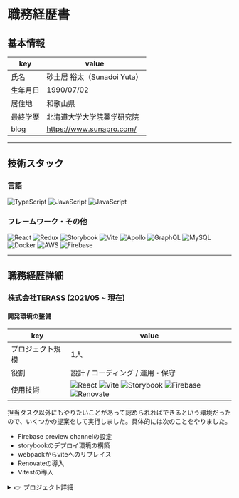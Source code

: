 # 職務経歴書

## 基本情報

|key|value|
|---|---|
|氏名|砂土居 裕太（Sunadoi Yuta）|
|生年月日|1990/07/02|
|居住地|和歌山県|
|最終学歴|北海道大学大学院薬学研究院|
|blog|https://www.sunapro.com/|

---

## 技術スタック

### 言語
<p>
  <img alt="TypeScript" src="https://img.shields.io/badge/-TypeScript-007ACC?style=flat-square&logo=typescript&logoColor=white" />
  <img alt="JavaScript" src="https://img.shields.io/badge/-JavaScript-F7DF1E?style=flat-square&logo=JavaScript&logoColor=white" />
  <img alt="JavaScript" src="https://img.shields.io/badge/-Go-00ADD8?style=flat-square&logo=Go&logoColor=white" />

</p>

### フレームワーク・その他
<p>
  <img alt="React" src="https://img.shields.io/badge/-React-45b8d8?style=flat-square&logo=react&logoColor=white" />
  <img alt="Redux" src="https://img.shields.io/badge/-Redux-45b8d8?style=flat-square&logo=redux&logoColor=white" />
  <img alt="Storybook" src="https://img.shields.io/badge/-Storybook-FF4785?style=flat-square&logo=storybook&logoColor=white" />
  <img alt="Vite" src="https://img.shields.io/badge/-Vite-646CFF?style=flat-square&logo=Vite&logoColor=white" />
 <img alt="Apollo" src="https://img.shields.io/badge/-Apollo%20GraphQL-311C87?style=flat-square&logo=apollo-graphql&logoColor=white" />
  <img alt="GraphQL" src="https://img.shields.io/badge/-GraphQL-E10098?style=flat-square&logo=graphql&logoColor=white" />
  <img alt="MySQL" src="https://img.shields.io/badge/-MySQL-4479A1?style=flat-square&logo=MySQL&logoColor=white" />
  <img alt="Docker" src="https://img.shields.io/badge/-Docker-46a2f1?style=flat-square&logo=docker&logoColor=white" />
  <img alt="AWS" src="https://img.shields.io/badge/-AWS-232F3E?style=flat-square&logo=Amazon AWS&logoColor=white" />
  <img alt="Firebase" src="https://img.shields.io/badge/-Firebase-FFCA28?style=flat-square&logo=Firebase&logoColor=white" />
</p>

---

## 職務経歴詳細

### 株式会社TERASS (2021/05 ~ 現在)
#### 開発環境の整備

|key|value|
|---|---|
|プロジェクト規模|1人|
|役割|設計 / コーディング / 運用・保守|
|使用技術|<img alt="React" src="https://img.shields.io/badge/-React-45b8d8?style=flat-square&logo=react&logoColor=white" /> <img alt="Vite" src="https://img.shields.io/badge/-Vite-646CFF?style=flat-square&logo=Vite&logoColor=white" /> <img alt="Storybook" src="https://img.shields.io/badge/-Storybook-FF4785?style=flat-square&logo=storybook&logoColor=white" /> <img alt="Firebase" src="https://img.shields.io/badge/-Firebase-FFCA28?style=flat-square&logo=Firebase&logoColor=white" /> <img alt="Renovate" src="https://img.shields.io/badge/-Renvate-1A1F6C?style=flat-square&logo=Renovatebot&logoColor=white" />|


担当タスク以外にもやりたいことがあって認められればできるという環境だったので、いくつかの提案をして実行しました。具体的には次のことをやりました。

- Firebase preview channelの設定
- storybookのデプロイ環境の構築
- webpackからviteへのリプレイス
- Renovateの導入
- Vitestの導入

<details>
<summary style="cursor: pointer">👉  プロジェクト詳細</summary>

### Firebase preview channelの設定
機能を実装したときにGit操作ができないPdMに仕様を画面上で確認してもらいたい、細かいUI上の修正を簡単に画面上で確認したいということが度々ありました。  
これを解決するためにPR作成時にそのPR内容を反映したものを一時的にデプロイしてくれるようなサービスがないかと考えました。AWS Amplifyではそういう機能があったのでFirebaseにも似たような機能がないか探したところ、Firebase preview channelというものがありました。  
GitHub ActionsでPRにpushした際に最新のPRの内容を反映したものをデプロイするように設定をし、PRを閉じたときに削除するよう設定しました。  
これによってPRで発行されたURLをクリックするだけでPR内容を確認できる環境ができ、開発体験が向上したと思っています。  
こちらの内容はブログにまとめました。  
https://www.sunapro.com/github-actions-firebase-preview/


### storybookのデプロイ環境の構築
storybookを使用しているものの、localにしか環境が存在しなかったためlocalでわざわざ立ち上げなくても最新の内容を確認できる環境が欲しかったので用意することにしました。  
FIrebaseのHostingを使ってstorybook用のホスティングを用意することを最初考えたのですが、チーム内でしか見れないprivateのものにしたいという要件があったため、認証周りの設定が複雑になりそうでした。  
調査した結果、chromaticというサービスを見つけこれであればGitHub Actionsを使ってマージ時に自動でデプロイできるようになるだけでなく、スナップショットを用いたビジュアルリグレッションテストによって意図しないスタイリングの崩れも検知できる仕組みを整えることができました。  
実際その後のQA作業でリリース前に意図しないスタイリングの崩れを検知できました。


### webpackからviteへのリプレイス
localでのサーバーの立ち上げがとても遅く毎回1分近くかかるという課題がありました。調べてみるとViteというビルドツールがあることを知り、これは外部ライブラリはesbuildを使った高速なバンドル、ソースコードはバンドルをしないでES Modulesをそのまま読み込むのでとても速いというものだったので、ちょうど要件にあっていると思いこちらへのリプレイスを行いました。  
結果的に1分近くかかっていたサーバーの立ち上げが3秒程度になったので非常に快適な開発環境が整ったと思っています。  
こちらの内容はブログにまとめました。  
https://www.sunapro.com/webpack-to-vite/


### Renovateの導入
プロジェクトのライブラリのバージョンが古いものがいくつかあり、機能開発する上でそれが原因でバグが生じることが何度かありました。こういった背景からライブラリの定期的なアップデートをしたいということになり、どういった技術があるのか調査しました。  
DependabotやRenovateなどが代表的なツールであり、これらは定期的にライブラリのアップデートを監視してくれてPRを作成してくれますが、設定の細かさやPRの情報のリッチさなどからRenovateを採用することにしました。  
これによりライブラリが新しい状態を保つことができるようになっただけでなく、ライブラリの変更をきちんと追いかけるようになったのは良い副産物でした。  
こちらの内容はブログにまとめました。  
https://www.sunapro.com/renovate/  
また、ライブラリのアップデートによってテストが落ちたことがあり、ライブラリ側のデグレーションらしき挙動だったのでissueを立てて修正してもらいました。  
ref: https://github.com/Hypercontext/linkifyjs/issues/351


### Vitestの導入
firestoreのrulesをテストする際にjestを使用していたのですが、watchモードでの変更の反映に20秒程度かかるという課題がありました。非常に開発効率が悪かったためちょうど開発され始めたvitestという非常に高速で動作するテスティングライブラリを使用することにしました。結果、watchモードでの変更の反映が1秒程度となり開発効率が非常に向上しました。  
まだproduction readyではないものの、問題が起きたらjestに戻すという合意形成のもと、全てのテストをvitestで動作するようにリプレイスしました。結果的にテストを書くモチベーションも上がり、非常に良い開発体験を得られたと思っています。

---

</details>